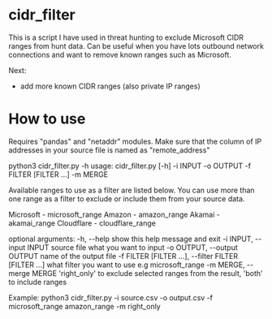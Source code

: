 # cidr_filter

This is a script I have used in threat hunting to exclude Microsoft CIDR ranges from hunt data. Can be useful when you have lots outbound network connections and want to remove known ranges such as Microsoft. 

Next:
- add more known CIDR ranges (also private IP ranges)

# How to use
Requires "pandas" and "netaddr" modules. Make sure that the column of IP addresses in your source file is named as "remote_address"

python3 cidr_filter.py -h
usage: cidr_filter.py [-h] -i INPUT -o OUTPUT -f FILTER [FILTER ...] -m MERGE

Available ranges to use as a filter are listed below.
You can use more than one range as a filter to exclude or include them from your source data.

Microsoft - microsoft_range
Amazon - amazon_range
Akamai - akamai_range
Cloudflare - cloudflare_range

optional arguments:
  -h, --help            show this help message and exit
  -i INPUT, --input INPUT
                        source file what you want to input
  -o OUTPUT, --output OUTPUT
                        name of the output file
  -f FILTER [FILTER ...], --filter FILTER [FILTER ...]
                        what filter you want to use e.g microsoft_range
  -m MERGE, --merge MERGE
                        'right_only' to exclude selected ranges from the result, 'both' to include ranges

Example:
python3 cidr_filter.py -i source.csv -o output.csv -f microsoft_range amazon_range -m right_only

